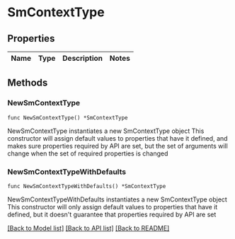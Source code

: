 # SmContextType

## Properties

Name | Type | Description | Notes
------------ | ------------- | ------------- | -------------

## Methods

### NewSmContextType

`func NewSmContextType() *SmContextType`

NewSmContextType instantiates a new SmContextType object
This constructor will assign default values to properties that have it defined,
and makes sure properties required by API are set, but the set of arguments
will change when the set of required properties is changed

### NewSmContextTypeWithDefaults

`func NewSmContextTypeWithDefaults() *SmContextType`

NewSmContextTypeWithDefaults instantiates a new SmContextType object
This constructor will only assign default values to properties that have it defined,
but it doesn't guarantee that properties required by API are set


[[Back to Model list]](../README.md#documentation-for-models) [[Back to API list]](../README.md#documentation-for-api-endpoints) [[Back to README]](../README.md)


